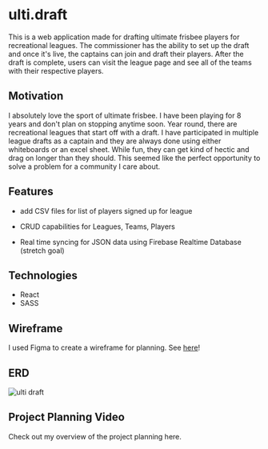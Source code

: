 # ulti.draft

This is a web application made for drafting ultimate frisbee players for recreational leagues. The commissioner has the ability to set up the draft and once it's live, the captains can join and draft their players. After the draft is complete, users can visit the league page and see all of the teams with their respective players.

## Motivation

I absolutely love the sport of ultimate frisbee. I have been playing for 8 years and don't plan on stopping anytime soon. Year round, there are recreational leagues that start off with a draft. I have participated in multiple league drafts as a captain and they are always done using either whiteboards or an excel sheet. While fun, they can get kind of hectic and drag on longer than they should. This seemed like the perfect opportunity to solve a problem for a community I care about. 

## Features

- add CSV files for list of players signed up for league
- CRUD capabilities for Leagues, Teams, Players

- Real time syncing for JSON data using Firebase Realtime Database (stretch goal)

## Technologies
- React
- SASS

## Wireframe

I used Figma to create a wireframe for planning. See [here](https://www.figma.com/file/VDCyu7UnubgQrPNUteRqcB/Wireframe?node-id=0%3A1)!

## ERD

![ulti draft](https://user-images.githubusercontent.com/42413958/100570118-733fa980-3295-11eb-9ce1-516e556527e9.png)

## Project Planning Video

Check out my overview of the project planning here.

